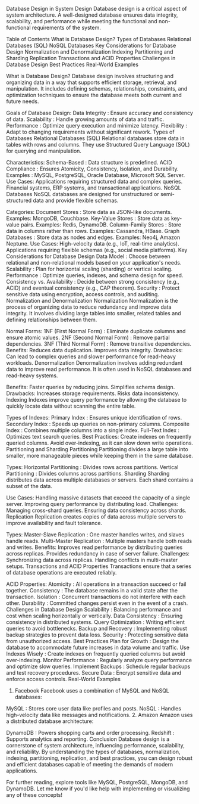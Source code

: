 Database Design in System Design
Database design is a critical aspect of system architecture. A well-designed database ensures data integrity, scalability, and performance while meeting the functional and non-functional requirements of the system.

Table of Contents
What is Database Design?
Types of Databases
Relational Databases (SQL)
NoSQL Databases
Key Considerations for Database Design
Normalization and Denormalization
Indexing
Partitioning and Sharding
Replication
Transactions and ACID Properties
Challenges in Database Design
Best Practices
Real-World Examples

What is Database Design?
Database design involves structuring and organizing data in a way that supports efficient storage, retrieval, and manipulation. It includes defining schemas, relationships, constraints, and optimization techniques to ensure the database meets both current and future needs.

Goals of Database Design:
Data Integrity : Ensure accuracy and consistency of data.
Scalability : Handle growing amounts of data and traffic.
Performance : Optimize query execution and minimize latency.
Flexibility : Adapt to changing requirements without significant rework.
Types of Databases
Relational Databases (SQL)
Relational databases store data in tables with rows and columns. They use Structured Query Language (SQL) for querying and manipulation.

Characteristics:
Schema-Based : Data structure is predefined.
ACID Compliance : Ensures Atomicity, Consistency, Isolation, and Durability.
Examples : MySQL, PostgreSQL, Oracle Database, Microsoft SQL Server.
Use Cases:
Applications requiring structured data and complex queries.
Financial systems, ERP systems, and transactional applications.
NoSQL Databases
NoSQL databases are designed for unstructured or semi-structured data and provide flexible schemas.

Categories:
Document Stores : Store data as JSON-like documents.
Examples: MongoDB, Couchbase.
Key-Value Stores : Store data as key-value pairs.
Examples: Redis, DynamoDB.
Column-Family Stores : Store data in columns rather than rows.
Examples: Cassandra, HBase.
Graph Databases : Store data as nodes and edges.
Examples: Neo4j, Amazon Neptune.
Use Cases:
High-velocity data (e.g., IoT, real-time analytics).
Applications requiring flexible schemas (e.g., social media platforms).
Key Considerations for Database Design
Data Model :
Choose between relational and non-relational models based on your application's needs.
Scalability :
Plan for horizontal scaling (sharding) or vertical scaling.
Performance :
Optimize queries, indexes, and schema design for speed.
Consistency vs. Availability :
Decide between strong consistency (e.g., ACID) and eventual consistency (e.g., CAP theorem).
Security :
Protect sensitive data using encryption, access controls, and auditing.
Normalization and Denormalization
Normalization
Normalization is the process of organizing data to reduce redundancy and improve data integrity. It involves dividing large tables into smaller, related tables and defining relationships between them.

Normal Forms:
1NF (First Normal Form) : Eliminate duplicate columns and ensure atomic values.
2NF (Second Normal Form) : Remove partial dependencies.
3NF (Third Normal Form) : Remove transitive dependencies.
Benefits:
Reduces data duplication.
Improves data integrity.
Drawbacks:
Can lead to complex queries and slower performance for read-heavy workloads.
Denormalization
Denormalization involves adding redundant data to improve read performance. It is often used in NoSQL databases and read-heavy systems.

Benefits:
Faster queries by reducing joins.
Simplifies schema design.
Drawbacks:
Increases storage requirements.
Risks data inconsistency.
Indexing
Indexes improve query performance by allowing the database to quickly locate data without scanning the entire table.

Types of Indexes:
Primary Index : Ensures unique identification of rows.
Secondary Index : Speeds up queries on non-primary columns.
Composite Index : Combines multiple columns into a single index.
Full-Text Index : Optimizes text search queries.
Best Practices:
Create indexes on frequently queried columns.
Avoid over-indexing, as it can slow down write operations.
Partitioning and Sharding
Partitioning
Partitioning divides a large table into smaller, more manageable pieces while keeping them in the same database.

Types:
Horizontal Partitioning : Divides rows across partitions.
Vertical Partitioning : Divides columns across partitions.
Sharding
Sharding distributes data across multiple databases or servers. Each shard contains a subset of the data.

Use Cases:
Handling massive datasets that exceed the capacity of a single server.
Improving query performance by distributing load.
Challenges:
Managing cross-shard queries.
Ensuring data consistency across shards.
Replication
Replication creates copies of data across multiple servers to improve availability and fault tolerance.

Types:
Master-Slave Replication : One master handles writes, and slaves handle reads.
Multi-Master Replication : Multiple masters handle both reads and writes.
Benefits:
Improves read performance by distributing queries across replicas.
Provides redundancy in case of server failure.
Challenges:
Synchronizing data across replicas.
Handling conflicts in multi-master setups.
Transactions and ACID Properties
Transactions ensure that a series of database operations are executed reliably.

ACID Properties:
Atomicity : All operations in a transaction succeed or fail together.
Consistency : The database remains in a valid state after the transaction.
Isolation : Concurrent transactions do not interfere with each other.
Durability : Committed changes persist even in the event of a crash.
Challenges in Database Design
Scalability :
Balancing performance and cost when scaling horizontally or vertically.
Data Consistency :
Ensuring consistency in distributed systems.
Query Optimization :
Writing efficient queries to avoid bottlenecks.
Backup and Recovery :
Implementing robust backup strategies to prevent data loss.
Security :
Protecting sensitive data from unauthorized access.
Best Practices
Plan for Growth :
Design the database to accommodate future increases in data volume and traffic.
Use Indexes Wisely :
Create indexes on frequently queried columns but avoid over-indexing.
Monitor Performance :
Regularly analyze query performance and optimize slow queries.
Implement Backups :
Schedule regular backups and test recovery procedures.
Secure Data :
Encrypt sensitive data and enforce access controls.
Real-World Examples
1. Facebook
Facebook uses a combination of MySQL and NoSQL databases:

MySQL : Stores core user data like profiles and posts.
NoSQL : Handles high-velocity data like messages and notifications.
2. Amazon
Amazon uses a distributed database architecture:

DynamoDB : Powers shopping carts and order processing.
Redshift : Supports analytics and reporting.
Conclusion
Database design is a cornerstone of system architecture, influencing performance, scalability, and reliability. By understanding the types of databases, normalization, indexing, partitioning, replication, and best practices, you can design robust and efficient databases capable of meeting the demands of modern applications.

For further reading, explore tools like MySQL, PostgreSQL, MongoDB, and DynamoDB. Let me know if you'd like help with implementing or visualizing any of these concepts!
